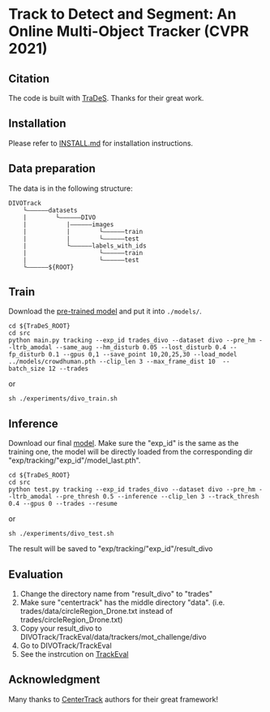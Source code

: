 # Track to Detect and Segment: An Online Multi-Object Tracker (CVPR 2021)

## Citation
The code is built with [TraDeS](https://github.com/JialianW/TraDeS). Thanks for their great work.

## Installation

Please refer to [INSTALL.md](https://github.com/shengyuhao/DIVOTrack/blob/main/Single_view_Tracking/TraDeS/readme/INSTALL.md) for installation instructions.

## Data preparation
The data is in the following structure:
```
DIVOTrack
    └——————datasets
    |        └——————DIVO
    |           |——————images
    |           |        └——————train
    |           |        └——————test
    |           └——————labels_with_ids
    |                    └——————train
    |                    └——————test  
    └——————${ROOT}
```

## Train
Download the [pre-trained model](https://drive.google.com/file/d/1TBnBoOglld1MIYHl9hO2n_VL1fXr3DTj/view?usp=sharing) and put it into `./models/`.
```
cd ${TraDeS_ROOT}
cd src
python main.py tracking --exp_id trades_divo --dataset divo --pre_hm --ltrb_amodal --same_aug --hm_disturb 0.05 --lost_disturb 0.4 --fp_disturb 0.1 --gpus 0,1 --save_point 10,20,25,30 --load_model ../models/crowdhuman.pth --clip_len 3 --max_frame_dist 10  --batch_size 12 --trades
```
or

```
sh ./experiments/divo_train.sh
```
## Inference
Download our final [model](https://drive.google.com/file/d/1wqrYo80WWVOA7ciYVYHWzi2yXN2EQG_M/view?usp=share_link).
Make sure the "exp_id" is the same as the training one, the model will be directly loaded from the corresponding dir "exp/tracking/"exp_id"/model_last.pth".
```
cd ${TraDeS_ROOT}
cd src
python test.py tracking --exp_id trades_divo --dataset divo --pre_hm --ltrb_amodal --pre_thresh 0.5 --inference --clip_len 3 --track_thresh 0.4 --gpus 0 --trades --resume
```
or
```
sh ./experiments/divo_test.sh
```
The result will be saved to "exp/tracking/"exp_id"/result_divo
## Evaluation
1. Change the directory name from "result_divo" to "trades"
2. Make sure "centertrack" has the middle directory "data". (i.e. trades/data/circleRegion_Drone.txt instead of trades/circleRegion_Drone.txt)
3. Copy your result_divo to DIVOTrack/TrackEval/data/trackers/mot_challenge/divo
4. Go to DIVOTrack/TrackEval
5. See the instrcution on [TrackEval](https://github.com/shengyuhao/DIVOTrack/tree/main/TrackEval)

## Acknowledgment
Many thanks to [CenterTrack](https://github.com/xingyizhou/CenterTrack) authors for their great framework!
